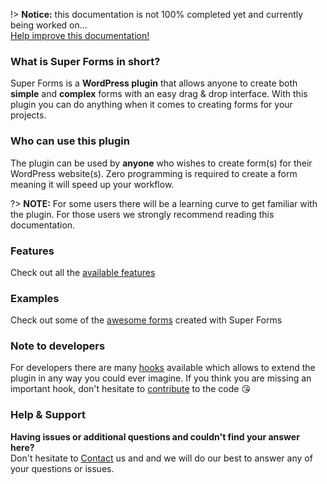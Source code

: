 
!> **Notice:** this documentation is not 100% completed yet and currently being worked on...<br />[Help improve this documentation!](https://github.com/RensTillmann/super-forms/tree/master/docs)

### What is Super Forms in short?

Super Forms is a **WordPress plugin** that allows anyone to create both **simple** and **complex** forms with an easy drag & drop interface.
With this plugin you can do anything when it comes to creating forms for your projects.

### Who can use this plugin

The plugin can be used by **anyone** who wishes to create form(s) for their WordPress website(s). Zero programming is required to create a form meaning it will speed up your workflow.

?> **NOTE:** For some users there will be a learning curve to get familiar with the plugin. For those users we strongly recommend reading this documentation.

### Features

Check out all the [available features](conditional-logic)

### Examples

Check out some of the [awesome forms](http://f4d.nl/super-forms/doc/example-forms/) created with Super Forms

### Note to developers

For developers there are many [hooks](super_before_action_hook) available which allows to extend the plugin in any way you could ever imagine.
If you think you are missing an important hook, don't hesitate to [contribute](https://github.com/RensTillmann/super-forms/) to the code :kissing_heart:

### Help & Support

**Having issues or additional questions and couldn't find your answer here?**<br />
Don't hesitate to [Contact](https://codecanyon.net/item/super-forms-drag-drop-form-builder/13979866/support) us and and we will do our best to answer any of your questions or issues.
